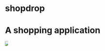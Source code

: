 # shopdrop
<h1>A shopping application</h1>
<div style:"*{display:flex;}">
<img style="max-width:10px" src = "https://firebasestorage.googleapis.com/v0/b/shopdrop-a8a7c.appspot.com/o/screenshot%2F1.jpg?alt=media&token=192be4f8-1287-4905-939c-fb56f2cf55de">
<img style:"max-width:10px" scr = "https://firebasestorage.googleapis.com/v0/b/shopdrop-a8a7c.appspot.com/o/screenshot%2F10.jpg?alt=media&token=2a08167e-0b94-41c0-b70b-e3f72b3c13cf">
 <img style:"max-width:10px" scr = "https://firebasestorage.googleapis.com/v0/b/shopdrop-a8a7c.appspot.com/o/screenshot%2F11.jpg?alt=media&token=b0568875-aa90-41f6-a361-75b967ec9cd4">
</div>
